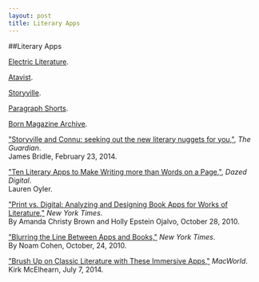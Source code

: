 ```yaml
---
layout: post
title: Literary Apps
---
```


##Literary Apps

[Electric Literature](http://www.electricliterature.com/).

[Atavist](https://atavist.com).

[Storyville](http://storyvilleapp.com/).

[Paragraph Shorts](http://www.paragraphshorts.com/).

[Born Magazine Archive](http://archive.bornmagazine.org).

["Storyville and Connu: seeking out the new literary nuggets for you,"](http://www.theguardian.com/books/2014/feb/23/ebooks-new-reading-storyville-connu), <cite>The Guardian</cite>.<br>
James Bridle, February 23, 2014.

["Ten Literary Apps to Make Writing more than Words on a Page,"](http://www.dazeddigital.com/artsandculture/article/19888/1/ten-literary-apps-to-make-writing-more-than-words-on-a-page), <cite>Dazed Digital</cite>.<br>
Lauren Oyler.

["Print vs. Digital: Analyzing and Designing Book Apps for Works of Literature,"](http://learning.blogs.nytimes.com/2010/10/28/print-vs-digital-analyzing-and-designing-book-apps-for-works-of-literature/?_r=0) <cite>New York Times</cite>.<br>
By Amanda Christy Brown and Holly Epstein Ojalvo, October 28, 2010.

["Blurring the Line Between Apps and Books,"](http://www.nytimes.com/2010/10/25/business/media/25link.html) <cite>New York Times</cite>.<br>
By Noam Cohen, October, 24, 2010.

["Brush Up on Classic Literature with These Immersive Apps,"](http://www.macworld.com/article/2449640/brush-up-on-classic-literature-with-these-immersive-apps.html) <cite>MacWorld</cite>.<br>
Kirk McElhearn, July 7, 2014.